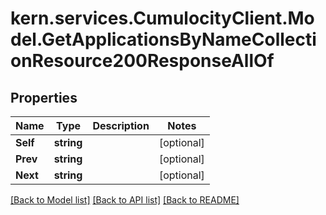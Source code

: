 
# kern.services.CumulocityClient.Model.GetApplicationsByNameCollectionResource200ResponseAllOf

## Properties

Name | Type | Description | Notes
------------ | ------------- | ------------- | -------------
**Self** | **string** |  | [optional] 
**Prev** | **string** |  | [optional] 
**Next** | **string** |  | [optional] 

[[Back to Model list]](../README.md#documentation-for-models)
[[Back to API list]](../README.md#documentation-for-api-endpoints)
[[Back to README]](../README.md)

